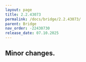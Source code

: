 ```yaml
---
layout: page
title: 2.2.43073
permalink: /docs/bridge/2.2.43073/
parent: Bridge
nav_order: -22430730
release_date: 07.10.2025
---
```


## Minor changes.
